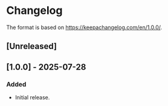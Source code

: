 # Changelog

The format is based on https://keepachangelog.com/en/1.0.0/.

## [Unreleased]

## [1.0.0] - 2025-07-28

### Added
- Initial release.
